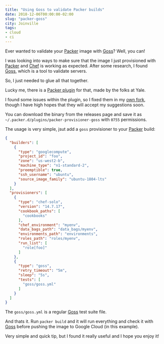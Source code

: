 ```yaml
---
title: "Using Goss to validate Packer builds"
date: 2018-12-06T00:00:00-02:00
slug: "packer-goss"
city: Joinville
tags:
- cloud
- ci
---
```


Ever wanted to validate your [Packer][] image with [Goss][]? Well, you can!

<!--more-->

I was looking into ways to make sure that the image I just provisioned with
[Packer][] and [Chef][] is working as expected. After some research, I found
[Goss][], which is a tool to validate servers.

So, I just needed to glue all that together.

Lucky me, there is a [Packer plugin][plugin] for that, made by the folks
at Yale.

I found some issues within the plugin, so I fixed them in my [own fork][fork],
though I have high hopes that they will accept my suggestions soon.

You can download the binary from the releases page and save it as
`~/.packer.d/plugins/packer-provisioner-goss` with `0755` permissions.

The usage is very simple, jsut add a `goss` provisioner to your [Packer][]
build:

```json
{
  "builders": [
    {
      "type": "googlecompute",
      "project_id": "foo",
      "zone": "us-west2-b",
      "machine_type": "n1-standard-2",
      "preemptible": true,
      "ssh_username": "ubuntu",
      "source_image_family": "ubuntu-1804-lts"
    }
  ],
  "provisioners": [
    {
      "type": "chef-solo",
      "version": "14.7.17",
      "cookbook_paths": [
        "cookbooks"
      ],
      "chef_environment": "myenv",
      "data_bags_path": "data_bags/myenv",
      "environments_path": "environments",
      "roles_path": "roles/myenv",
      "run_list": [
        "role[foo]"
      ]
    },
    {
      "type": "goss",
      "retry_timeout": "5m",
      "sleep": "5s",
      "tests": [
        "goss/goss.yml"
      ]
    }
  ]
}
```

The `goss/goss.yml` is a regular [Goss][] test suite file.

And thats it. Run `packer build` and it will run everything and check it
with [Goss][] before pushing the image to Google Cloud (in this example).

Very simple and quick tip, but I found it really useful and I hope you enjoy
it!

[plugin]: https://github.com/YaleUniversity/packer-provisioner-goss
[fork]: https://github.com/caarlos0/packer-provisioner-goss
[Goss]: http://goss.rocks
[Packer]: https://packer.io
[Chef]: https://www.chef.io/
